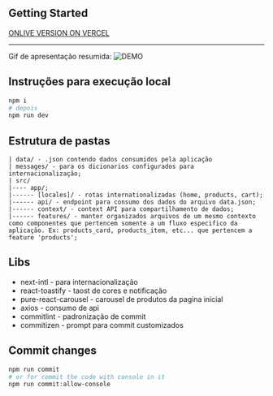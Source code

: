 ## Getting Started

[ONLIVE VERSION ON VERCEL](https://islandhub-challenge.vercel.app/)

---

Gif de apresentação resumida:
![DEMO](./docs/data/demo-gif.gif)

## Instruções para execução local

```bash
npm i
# depois
npm run dev

```

## Estrutura de pastas

```plaintext
| data/ - .json contendo dados consumidos pela aplicação
| messages/ - para os dicionarios configurados para internacionalização;
| src/
|---- app/;
|------ [locales]/ - rotas internationalizadas (home, products, cart);
|------ api/ - endpoint para consumo dos dados do arquivo data.json;
|------ context/ - context API para compartilhamento de dados;
|------ features/ - manter organizados arquivos de um mesmo contexto como componentes que pertencem somente a um fluxo especifico da aplicação. Ex: products_card, products_item, etc... que pertencem a feature 'products';

```

## Libs

- next-intl - para internacionalização
- react-toastify - taost de cores e notificação
- pure-react-carousel - carousel de produtos da pagina inicial
- axios - consumo de api
- commitlint - padronização de commit
- commitizen - prompt para commit customizados

## Commit changes

```bash
npm run commit
# or for commit the code with console in it
npm run commit:allow-console

```
